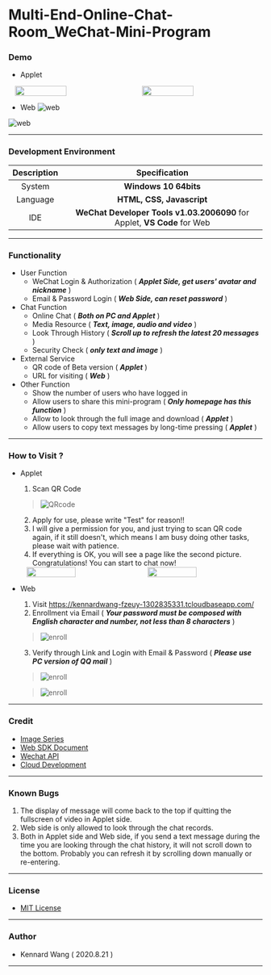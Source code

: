 # Multi-End-Online-Chat-Room_WeChat-Mini-Program
### Demo
+ Applet  
<div style="display: flex; flex-direction: row; justify-content: space-around; align-content: center">
    <image src="https://kennardwang.github.io/ImageSource/Project/WechatMiniProgram/applet1.png" width="45%"></image>
    <image src="https://kennardwang.github.io/ImageSource/Project/WechatMiniProgram/applet2.png" width="45%"></image>
</div>  

+ Web
![web](https://kennardwang.github.io/ImageSource/Project/WechatMiniProgram/web2.png)  

![web](https://kennardwang.github.io/ImageSource/Project/WechatMiniProgram/web1.png)

------
### Development Environment
|Description|Specification|
|:---:|:---:|
|System|**Windows 10 64bits**|
|Language|**HTML, CSS, Javascript**|
|IDE|**WeChat Developer Tools v1.03.2006090** for Applet, **VS Code** for Web|

------
### Functionality
+ User Function
  + WeChat Login & Authorization ( ***Applet Side, get users' avatar and nickname*** )
  + Email & Password Login ( ***Web Side, can reset password*** )
+ Chat Function
  + Online Chat ( ***Both on PC and Applet*** )
  + Media Resource ( ***Text, image, audio and video*** )
  + Look Through History ( ***Scroll up to refresh the latest 20 messages*** )
  + Security Check ( ***only text and image*** )
+ External Service
  + QR code of Beta version ( ***Applet*** )
  + URL for visiting ( ***Web*** )
+ Other Function
  + Show the number of users who have logged in
  + Allow users to share this mini-program ( ***Only homepage has this function*** )
  + Allow to look through the full image and download ( ***Applet*** )
  + Allow users to copy text messages by long-time pressing ( ***Applet*** )
------
### How to Visit ?
+ Applet
  1. Scan QR Code
  > ![QRcode](https://kennardwang.github.io/ImageSource/Project/WechatMiniProgram/chat.jpg)
  2. Apply for use, please write "Test" for reason!!
  3. I will give a permission for you, and just trying to scan QR code again, if it still doesn't, which means I am busy doing other tasks, please wait with patience.  
  4. If everything is OK, you will see a page like the second picture. Congratulations! You can start to chat now!

    <div style="display: flex; flex-direction: row; justify-content: space-around; align-content: center">
    <image src="https://kennardwang.github.io/ImageSource/Project/WechatMiniProgram/login1.png" width="45%"></image>
    <image src="https://kennardwang.github.io/ImageSource/Project/WechatMiniProgram/login2.png" width="45%"></image>
    </div> 
  
+ Web 
  1. Visit https://kennardwang-fzeuy-1302835331.tcloudbaseapp.com/
  2. Enrollment via Email ( ***Your password must be composed with English character and number, not less than 8 characters*** )
  > ![enroll](https://kennardwang.github.io/ImageSource/Project/WechatMiniProgram/login3.png)
  3. Verify through Link and Login with Email & Password ( ***Please use PC version of QQ mail*** )
  > ![enroll](https://kennardwang.github.io/ImageSource/Project/WechatMiniProgram/login4.jpg)
  
  > ![enroll](https://kennardwang.github.io/ImageSource/Project/WechatMiniProgram/login5.png)

------
### Credit
+ [Image Series](https://wallhaven.cc/w/39v996)
+ [Web SDK Document](https://www.cloudbase.net/sdk.html)
+ [Wechat API](https://developers.weixin.qq.com/miniprogram/dev/api/)
+ [Cloud Development](https://developers.weixin.qq.com/miniprogram/dev/wxcloud/basis/getting-started.html)
------
### Known Bugs
1. The display of message will come back to the top if quitting the fullscreen of video in Applet side.
2. Web side is only allowed to look through the chat records.
3. Both in Applet side and Web side, if you send a text message during the time you are looking through the chat history, it will not scroll down to the bottom. Probably you can refresh it by scrolling down manually or re-entering.
------
### License
+ [MIT License](https://github.com/KennardWang/WeChatMiniProgram-OnlineChatRoom/blob/master/LICENSE)
------
### Author
+ Kennard Wang ( 2020.8.21 )
------
